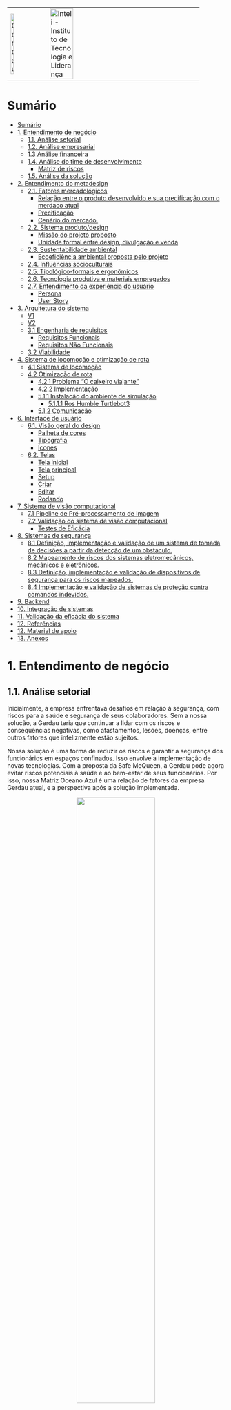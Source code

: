 <table>
<tr>
<td>
<a href= "https://www2.gerdau.com.br/"><img src="https://upload.wikimedia.org/wikipedia/commons/thumb/8/89/Gerdau_logo_%282011%29.svg/1200px-Gerdau_logo_%282011%29.svg.png" alt="Gerdau" border="0" width="30%"></a>
</td>
<td><a href= "https://www.inteli.edu.br/"><img src="https://www.inteli.edu.br/wp-content/uploads/2021/08/20172028/marca_1-2.png" alt="Inteli - Instituto de Tecnologia e Liderança" border="0" width="40%"></a>
</td>
</tr>
</table>

# Sumário

- [Sumário](#sumário)
- [1. Entendimento de negócio](#1-entendimento-de-negócio)
  - [1.1. Análise setorial](#11-análise-setorial)
  - [1.2. Análise empresarial](#12-análise-empresarial)
  - [1.3 Análise financeira](#13-análise-financeira)
  - [1.4. Análise do time de desenvolvimento](#14-análise-do-time-de-desenvolvimento)
      - [Matriz de riscos](#matriz-de-riscos)
  - [1.5. Análise da solução](#15-análise-da-solução)
- [2. Entendimento do metadesign](#2-entendimento-do-metadesign)
  - [2.1. Fatores mercadológicos](#21-fatores-mercadológicos)
      - [Relação entre o produto desenvolvido e sua precificação com o merdaco atual](#relação-entre-o-produto-desenvolvido-e-sua-precificação-com-o-merdaco-atual)
      - [Precificação](#precificação)
    - [Cenário do mercado.](#cenário-do-mercado)
  - [2.2. Sistema produto/design](#22-sistema-produtodesign)
      - [Missão do projeto proposto](#missão-do-projeto-proposto)
      - [Unidade formal entre design, divulgação e venda](#unidade-formal-entre-design-divulgação-e-venda)
  - [2.3. Sustentabilidade ambiental](#23-sustentabilidade-ambiental)
      - [Ecoeficiência ambiental proposta pelo projeto](#ecoeficiência-ambiental-proposta-pelo-projeto)
  - [2.4. Influências socioculturais](#24-influências-socioculturais)
  - [2.5. Tipológico-formais e ergonômicos](#25-tipológico-formais-e-ergonômicos)
  - [2.6. Tecnologia produtiva e materiais empregados](#26-tecnologia-produtiva-e-materiais-empregados)
  - [2.7. Entendimento da experiência do usuário](#27-entendimento-da-experiência-do-usuário)
    - [Persona](#persona)
    - [User Story](#user-story)
- [3. Arquitetura do sistema](#3-arquitetura-do-sistema)
    - [V1](#v1)
    - [V2](#v2)
  - [3.1 Engenharia de requisitos](#31-engenharia-de-requisitos)
    - [Requisitos Funcionais](#requisitos-funcionais)
    - [Requisitos Não Funcionais](#requisitos-não-funcionais)
  - [3.2 Viabilidade](#32-viabilidade)
- [4. Sistema de locomoção e otimização de rota](#4-sistema-de-locomoção-e-otimização-de-rota)
  - [4.1 Sistema de locomoção](#41-sistema-de-locomoção)
  - [4.2 Otimização de rota](#42-otimização-de-rota)
    - [4.2.1 Problema “O caixeiro viajante”](#421-problema-o-caixeiro-viajante)
    - [4.2.2 Implementação](#422-implementação)
    - [5.1.1 Instalação do ambiente de simulação](#511-instalação-do-ambiente-de-simulação)
      - [5.1.1.1 Ros Humble Turtlebot3](#5111-ros-humble-turtlebot3)
    - [5.1.2 Comunicação](#512-comunicação)
- [6. Interface de usuário](#6-interface-de-usuário)
  - [6.1. Visão geral do design](#61-visão-geral-do-design)
      - [Palheta de cores](#palheta-de-cores)
      - [Tipografia](#tipografia)
      - [Ícones](#ícones)
  - [6.2. Telas](#62-telas)
      - [Tela inicial](#tela-inicial)
      - [Tela principal](#tela-principal)
      - [Setup](#setup)
      - [Criar](#criar)
      - [Editar](#editar)
      - [Rodando](#rodando)
- [7. Sistema de visão computacional](#7-sistema-de-visão-computacional)
  - [7.1 Pipeline de Pré-processamento de Imagem](#71-pipeline-de-pré-processamento-de-imagem)
  - [7.2 Validação do sistema de visão computacional](#72-validação-do-sistema-de-visão-computacional)
      - [Testes de Eficácia](#testes-de-eficácia)
- [8. Sistemas de segurança](#8-sistemas-de-segurança)
  - [8.1 Definição, implementação e validação de um sistema de tomada de decisões a partir da detecção de um obstáculo.](#81-definição-implementação-e-validação-de-um-sistema-de-tomada-de-decisões-a-partir-da-detecção-de-um-obstáculo)
  - [8.2 Mapeamento de riscos dos sistemas eletromecânicos, mecânicos e eletrônicos.](#82-mapeamento-de-riscos-dos-sistemas-eletromecânicos-mecânicos-e-eletrônicos)
  - [8.3 Definição, implementação e validação de dispositivos de segurança para os riscos mapeados.](#83-definição-implementação-e-validação-de-dispositivos-de-segurança-para-os-riscos-mapeados)
  - [8.4 Implementação e validação de sistemas de proteção contra comandos indevidos.](#84-implementação-e-validação-de-sistemas-de-proteção-contra-comandos-indevidos)
- [9. Backend](#9-backend)
- [10. Integração de sistemas](#10-integração-de-sistemas)
- [11. Validação da eficácia do sistema](#11-validação-da-eficácia-do-sistema)
- [12. Referências](#12-referências)
- [12. Material de apoio](#12-material-de-apoio)
- [13. Anexos](#13-anexos)

# 1. Entendimento de negócio

## 1.1. Análise setorial

<p>Inicialmente, a empresa enfrentava desafios em relação à segurança, com riscos para a saúde e segurança de seus colaboradores. Sem a nossa solução, a Gerdau teria que continuar a lidar com os riscos e consequências negativas, como afastamentos, lesões, doenças, entre outros fatores que infelizmente estão sujeitos.</p>
<p>Nossa solução é uma forma de reduzir os riscos e garantir a segurança dos funcionários em espaços confinados. Isso envolve a implementação de novas tecnologias. Com a proposta da Safe McQueen, a Gerdau pode agora evitar riscos potenciais à saúde e ao bem-estar de seus funcionários. Por isso, nossa Matriz Oceano Azul é uma relação de fatores da empresa Gerdau atual, e a perspectiva após a solução implementada.</P>

<p align="center"><img src="https://github.com/2023M6T2-Inteli/Grupo02/blob/main/media/artefatos_negocios/matriz_oceano_azul-1.png" width="60%"></p>
<ul>
  <li><b>Reduzir</b></li>
  Inovação: Reduzir a necessidade de equipamentos ou processos obsoletos no processo.<br>
  Segurança: Reduzir riscos e situações de perigo que os colaboradores enfrentam 
  
  <li><b>Eliminar</b></li>
  Sustentabilidade: Eliminar o uso de materiais prejudiciais ao meio ambiente na solução, utilizando materiais sustentáveis e com baixo impacto ambiental.
  
  <li><b>Aumentar</b></li>
  Tecnologia: Oferecer uma solução com tecnologia de ponta que facilite o trabalho dos funcionários.<br>
  Segurança: Aumentar a eficiência da solução no que se refere à segurança dos funcionários em espaços confinados.<br>
  Custos: Pode haver um aumento no custo inicial de implementação, porém, a longo prazo, a empresa terá redução de riscos e pode trazer benefícios para a imagem da empresa e, consequentemente, suas receitas.<br>
  Qualidade: A qualidade do serviço pode não aumentar. Todavia, a qualidade da experiência do funcionário pode ser aumentada, já que eles terão mais confiança e segurança em seu trabalho.
  
  
  <li><b>Criar</b></li>
  Perenidade: Criar uma solução que seja durável e de fácil manutenção.<br>
  Conforto: Criar um ambiente de trabalho mais confortável para os funcionários que precisam trabalhar em espaços confinados. Já que a segurança em ambientes confinados pode ser uma fonte de estresse e desconforto. Além de demonstrar a preocupação da empresa quanto a saúde deles.<br>
  Tecnologia: Com esse protótipo inicial é possível criar tecnologias mais avançadas; sistemas de monitoramento, sensores, até realidade virtual, o que pode ser visto como um diferencial tecnológico em relação à concorrência
</ul>

## 1.2. Análise empresarial

(Matriz SWOT)

## 1.3 Análise financeira

A análise financeira de um projeto visa mostrar a um parceiro de negócios que sua implementação é viável do ponto de vista financeiro, complementando a precificação. Nesse contexto, a mitigação do risco de acidentes no ambiente de trabalho foi considerada a forma de viabilizar o projeto. Com isso, os funcionários estariam mais protegidos em relação à entrada em ambientes confinados, o que reduziria o risco de acidentes e, consequentemente, os custos associados, como despesas médicas, indenizações, reparação de danos e perda de produtividade. Além disso, os custos indiretos, como danos à reputação e perda de negócios, também seriam minimizados.
Os acidentes no ambiente de trabalho não geram apenas custos financeiros diretos e indiretos, mas também podem ter um impacto negativo na moral e produtividade dos funcionários. Somado ao fato de que os funcionários podem precisar lidar com a interrupção do trabalho enquanto o acidente é investigado e resolvido, o que pode levar à perda de produtividade.
Em contrapartida, a implementação de políticas de segurança eficazes pode ter um impacto positivo na moral e produtividade dos funcionários. Ademais, uma cultura de segurança positiva pode levar a uma maior colaboração e comunicação entre os funcionários, o que pode melhorar a eficiência e a qualidade do trabalho. Portanto, investir em medidas preventivas e políticas de segurança eficazes é uma forma de proteger os funcionários, reduzir os custos associados a acidentes no ambiente de trabalho e melhorar a moral e produtividade da equipe. Dessa forma, é possível garantir a saúde e segurança dos funcionários e evitar custos desnecessários para a empresa, tornando a implementação do projeto financeiramente viável e positiva para todos os envolvidos.
Foi realizada uma pesquisa com o objetivo de coletar informações quantitativas sobre os custos dos acidentes de trabalho, a fim de embasar a abordagem proposta na análise financeira. O grupo teve como prioridade os dados relacionados aos acidentes sofridos pelos funcionários da empresa, incluindo desde casos leves até os mais graves. Além disso, foram levantadas informações sobre as multas decorrentes da emissão de gases durante o processo de fundição do aço, que é a principal atividade realizada pela Gerdau. Com base nas pesquisas realizadas na internet, foi elaborada uma planilha de preços que mostra o custo de alguns acidentes que poderiam ser evitados pela empresa ao adotar soluções preventivas.

<img src="https://github.com/2023M6T2-Inteli/Grupo02/blob/main/media/artefatos_negocios/numeros_analise.jpeg"></img>
fontes: Indenização por acidente de trabalho: valor, requisitos e como receber (2023):
https://mdn.adv.br/indenizacao-por-acidente-de-trabalho/#:~:text=Para%20a%20CLT%2C%20o%20valor,com%20a%20gravidade%20da%20situa%C3%A7%C3%A3o.

Tabelas de Preços de Referência para Cálculo de Multas Ambientais divulgadas pela Companhia Ambiental do Estado de São Paulo (Cetesb) em 2021:
(https://cetesb.sp.gov.br/legislacao-e-normas/).

## 1.4. Análise do time de desenvolvimento

#### Matriz de riscos

Uma matriz de riscos é uma ferramenta utilizada para avaliar e gerenciar os riscos e oportunidades envolvidos em um projeto, atividade ou processo. Ela ajuda a identificar e avaliar os potenciais riscos e a probabilidade de sua ocorrência, bem como o impacto que eles podem exercer sobre o projeto ou atividade. A matriz também pode ajudar a definir a prioridade das ações correspondentes ao gerenciamento do projeto, indicando quais riscos devem ser tratados com maior urgência, por exemplo. Além disso, no projeto em questão, a criação da matriz visa apresentar ao parceiro o que a equipe imagina enfrentar e pensar em conjunto em maneiras de mitigar os riscos, bem como aproveitar as oportunidades existentes.
<img src="https://github.com/2023M6T2-Inteli/Grupo02/blob/main/media/artefatos_negocios/matriz_riscos.png"></img>

## 1.5. Análise da solução

<p align="center"><img src="https://github.com/2023M6T2-Inteli/Grupo02/blob/main/media/artefatos_negocios/proposta_de_valor.png" width="60%"></p>
Nossa proposta de valor consiste em uma solução que contempla os seguintes serviços: 
<ul>
  <li> Simulação do trajeto de um robô seguidor e seus dados de sensores para medição atmosférica</li>
  <li> Interface gráfica com um dashboard interativo para os dados captados </li>
  <li> Protótipo de robô seguidor focado no funcionamento dos sensores </li>
</ul>
Essa solução consegue mitigar as principais dores do cliente: a segurança do operador que realiza a manutenção e a dificuldade em avaliar se há riscos ao colaborador sem entrar no ambiente confinado. Essas dores são sanadas graças aos sensores que identificam a presença e a quantidade de componentes gasosos tóxicos, inflamáveis e seu nível de perigo no local; além do fato de que o protótipo verificará o ambiente primeiro, perdendo a necessidade de um colaborador se arriscar dentro dos ambientes confinados.

Outrossim, há uma interface gráfica que tem como objetivo ajudar no planejamento para as inspeções e manutenções desses ambientes confinados. Essa interface gráfica possuirá dashboards que se atualizam em tempo real e, também, fotos do interior do ambiente confinado que serão captadas pela câmera que o protótipo está equipado.

# 2. Entendimento do metadesign

## 2.1. Fatores mercadológicos

#### Relação entre o produto desenvolvido e sua precificação com o merdaco atual

O produto será desenvolvido com a principal função de simular virtualmente a movimentação de um robô que, por sua vez, irá estar em um espaço confinado com objetivo primordial de captar informações sobre o ambiente atmosférico. Atualmente, a Confederação Nacional da Indústria (CNI) realizou um estudo para mapear os principais níveis de automação industrial do Brasil, aproximadamente 19% das indústrias já possuem sistemas integrados de engenharia, aumentando, portanto, sua produtividade e garantindo a segurança humana em trabalhos com altos riscos. Em 2022, foram contabilizados três milhões de robôs operando em indústrias em todo o mundo, ao total foram mais de US$ 13,2 bilhões investidos nos últimos anos para a instalação desses projetos robóticos. Especificamente, com o robô a ser utilizado para a solução descrita acima, não irá ultrapassar US$ 1000, é notório, portanto, que o valor investido não é exageradamente elevado, visto que, hoje tem robôs no mercado que custam mais milhões de dólares.

#### Precificação

O processo de precificação acontece com o objetivo primordial de levantar os dados financeiros sobre os serviços necessários para a implementação da solução, de modo que, seja visível o preço dos materiais utilizados, por exemplo: o modelo do robô, taxa de importação, os sensores atmosféricos a serem utilizados, a câmera, etc , as ferramentas digitais usadas no desenvolvimento do projeto que podem incluir algum gasto, por exemplo: o uso do figma e canva pro , o valor que será necessário para o treinamento dos funcionários para terem uma adaptação melhor com o sistema, e se tiver, acrescentar à soma outros fatores que necessitem investimentos para a implementação da solução ocorrer de maneira qualitativamente satisfatória.

### Cenário do mercado.

A indústria mundial da produção de aço, por séculos, tem se valorizado pela produção de um material resistente e durável, ganhando um importante espaço no avanço da sociedade, permitindo-nos construir pontes, ferrovias, navios e arranha-céus. Com a demanda crescente de aço, o setor consolidou um histórico de aumentos em sua capacidade, volume e valor.
O aço é importante pelas indústrias que fazem seu uso. Ele está presente na construção civil, na industria automobilística, nas forças armadas e em demais setores. O produto processado é usado na criação de diversos produtos do cotiano, como geladeiras, máquinas de lavar, trens e bisturis cirúrgicos.
Há uma preocupação relativa ao aspecto ecológico por parte da indústria, que tem explorado significativamente o conceito de aço verde – alternativa inovadora constituída pela fabricação de aço sem a necessidade do uso de combustíveis fósseis e pelo uso efetivo da sucata de metal. Dentre outras inovações dessa área, destaca-se o aumento da automatização de processos, com o uso de AGVs em tarefas de risco, diminuindo o erro humano em acidentes ecológicos.
O mercado nacional contou com um forte crescimento durante a pandemia de Covid-19, fazendo contra ponto ao setor nesse mesmo período. “Apesar da montanha-russa que foi 2022, foi um bom ano para o setor. Tanto que, em termos de vendas internas, este foi o quarto melhor da década”, resumiu o presidente-executivo do Aço Brasil, Marco Polo de Mello Lopes. Atualmente a área já não está mais em constante crescimento, apresentando um recuo em sua produção, que em fevereiro fechou em 2,5 milhões de toneladas, representando uma queda de 4,9%.

## 2.2. Sistema produto/design

#### Missão do projeto proposto

O propósito do projeto elaborado para a Gerdau relaciona-se à crescente atenção da empresa aos aspectos de segurança que envolvem seus funcionários e colaboradores. Sabendo-se que um desejo da instituição é evitar a exposição ao risco nos espaços confinados com os quais a Gerdau trabalha, evidencia-se o desafio de projetar uma solução capaz de informar, de maneira precisa, as condições atmosféricas do espaço a ser inspecionado. A missão do projeto está diretamente relacionada à visão institucional da Gerdau, que tem como princípios a valorização da segurança e inovação.

#### Unidade formal entre design, divulgação e venda

A princípio, será concebida uma simulação virtual do veículo autônomo guiado atuando sobre um espaço confinado genérico. Desse modo, será possível estudar a viabilidade da construção de um protótipo físico que atenda aos requisitos da empresa. É ideal que o protótipo seja capaz de reproduzir os resultados obtidos por meio da simulação. Além disso, é de fundamental importância que o protótipo seja escalável — requisito imperativo para a implementação do produto por parte do cliente. O produto desenvolvido, portanto, será apresentado ao mercado como ferramenta de apoio à manutenção da segurança do trabalho, cumprindo o papel de inspecionar de forma eficaz os ambientes confinados que ofereçam potenciais riscos em casos de intervenção humana. Espera-se tornar evidente a qualidade do produto por meio de demonstrações de seu funcionamento, desde sua configuração no ambiente industrial em que será utilizado até a geração do relatório referente à inspeção feita. Os diferenciais da solução, como a possibilidade de análise de imagens computacionais e controle do veículo via interface, também serão destacados. Será imprescindível, por fim, tratar de maneira transparente o processo de produção do veículo, evidenciando os aspectos que funcionam e os pontos de melhoria para implementação futura.

## 2.3. Sustentabilidade ambiental

#### Ecoeficiência ambiental proposta pelo projeto

O projeto em parceria com a Gerdau tem como objetivo alcançar a ecoeficiência de forma indireta, evitando impactos ambientais prejudiciais ao entorno da instalação da Gerdau. Uma das soluções propostas é o uso de Veículos Autônomos Guiados (AGVs) para monitorar regularmente as tubulações de gás e prevenir possíveis acidentes que possam contaminar o meio ambiente e afetar a saúde humana. Além disso, o uso de energia elétrica em vez de combustíveis fósseis torna essa solução ainda mais vantajosa para o meio ambiente.

O grupo também propôs uma solução visando ser mais ecoeficiente, que poderia ser aplicada em um projeto com fins lucrativos em parceria com a Gerdau. Em vez de vender diretamente um robô fabricado para o parceiro de negócio, a solução seria oferecer o robô como serviço de assinatura. Dessa forma, o parceiro ainda veria vantagens econômicas em contratar o serviço, já que o manteria sempre atualizado e contaria com o suporte mais assertivo, enquanto o grupo reduziria o uso de recursos naturais ao evitar a compra de mais um robô. Em resumo, o uso de veículos autônomos não apenas contribui para a ecoeficiência e a redução de danos ambientais, mas também torna os procedimentos de inspeção mais eficientes e seguros.

## 2.4. Influências socioculturais

## 2.5. Tipológico-formais e ergonômicos

## 2.6. Tecnologia produtiva e materiais empregados

## 2.7. Entendimento da experiência do usuário

### Persona

<p align="center"><img src="https://github.com/2023M6T2-Inteli/Grupo02/blob/main/media/artefatos_negocios/persona.png" width="60%"></img></p>
A persona foi criada para ajudar a entender as necessidades e os desejos do público alvo para a solução de automação industrial que foi apresentada, ela é um personagem fictício, doravante, com informações reais fornecidas pelos representantes da Gerdau. Nesse caso, especificamente,  Joana é técnica em segurança do trabalho, realiza atividades de alto risco, e, portanto, está sempre com equipamentos de proteção individual, sobretudo, por serem ainda atividades arriscadas, compreende que é um trabalho bastante delicado. Com a implementação da solução em desenvolvimento , Joana teria que aprender a supervisionar o trabalho do robô, deixando para ele concluir a etapa mais perigosa e garantindo que seu desempenho nas demais responsabilidades do processo de inspeção do ambiente confinado estivessem ocorrendo de forma correta.

### User Story

# 3. Arquitetura do sistema

### V1

<p align="center"><img src="https://github.com/2023M6T2-Inteli/Grupo02/blob/main/media/arquitetura_sistema/diagrama_solu%C3%A7%C3%A3ov1.drawio.png?raw=true" width="60%"></img></p>

Atualmente nossa arquitetura pode ser dividia em 2 partes:
A primeira envolve todo o sistema que controla o robo e seus periféricos, esse parte lida com a comunicação entre os componentes e a simulação do robo, essa parte é feita utilizando o ROS2, que é um framework de robótica que permite a comunicação entre os componentes do sistema, além disso ele também permite a simulação do robo, o que facilita o desenvolvimento do sistema, pois não é necessário ter um robo fisico para testar o sistema. A segunda parte é uma solução web que permite a visualização dos dados coletados pelo robo, essa parte é feita utilizando o React, que é um framework de desenvolvimento web, flask que é um framework de desenvolvimento web para python e sqlite.

### V2

<p align="center"><img src="https://github.com/2023M6T2-Inteli/Grupo02/blob/main/media/arquitetura_sistema/diagrama_solu%C3%A7%C3%A3ov2.drawio.png?raw=true" width="60%"></img></p>

Atualizamos nossa arquitetura para levar em conta que o robô não terá acesso a internet de forma constante por isso precisamos de um banco de dados embarcado para armazenar os dados coletados pelo robô, além disso agora o robo só manda dara os dados para o bancos de dados ao final da rota. Além disso estamos considerando usar uma bridge entre o ros2 e a websocket para que o robo possa mandar os dados para a aplicação web.

## 3.1 Engenharia de requisitos

A engenharia de requisitos tem como objetivo promover em frases curtas e objetivas funcionalidades e características específicas do sistema, assim, atendendo as necessidades e expectativas do usuário, cumprir as especificações técnicas, a conformidades com as regulamentações e o padrão de qualidade aplicável em cada etapa do projeto.

### Requisitos Funcionais

Tem como objetivo primordial descrever as principais funcionalidades e características específicas da interação do sistema robótico. Como: a configuração do intervalo de distância entre os pontos de medição, a transmissão das informações para o relatório e o armazenamento dos dados atmosféricos por meio de sensores.

1. Anteriormente ao processo de entrada aos espaços confinados, o robô será configurado para a definição do intervalo de distância entre os pontos da medição.

2. Após a concretização das medições, o robô enviar as informações para o relatório que poderá ser acessado via interface gráfica.

3. O armazenamento de dados atmosféricos referentes aos espaços confinados serão conletados por meio de sensores.

### Requisitos Não Funcionais

Tem como objetivo primordial descrever aspectos mais generalizados, como desempenho na usabilidade e segurança do sistema, não são diretamente relacionados às funcionalidades mas sim à eficiência e eficácia em relação ao usuário final da aplicação. Incluindo: a comunicação entre o robô e o Backend usando a arquitetura publisher/subscriber, a coordenação da simulação e protótipo por meio do sistema ROS2, a capacidade de armazenar arquivos de imagem e vídeo por meio da câmera, o uso de sensores de medição atmosférica e a escolha de tecnologias específicas para o armazenamento de dados não relacionais e a construção do Frontend.

1. Os dados necessários para o sistema serão enviados para o Backend pelo ROS2 usando a arquitetura publisher/subscriber.

2. Tanto a simulação quanto o protótipo serão coordenados por meio do sistema ROS2.

3. Com o auxílio de uma câmera, o sistema será capaz armazenar arquivos de imagens e/ou vídeos.

4. O robô contará com sensores de medição atmosférica, tais como de pressão, de temperatura e de umidade.

5. Será utilizado MongoDB para o armazenamento de dados não relacionais.

6. Será utilizado React para a construção do Frontend.

## 3.2 Viabilidade

Viabilidade Técnica

A viabilidade técnica, refere-se a possibilidade de implementar na prática a solução arquitetada, levando em consideração os recursos técnicos a serem utilizados ao decorrer do tempo necessário para a construção do protótipo final. Nesse sentido, é necessário que o projeto passe por pelas seguintes etapas para garantir sua viabilidade técnica:

1. Identificar as ferramentas digitais necessárias: especificamente no desenvolvimento dessa solução, é primordial o uso das seguintes tecnologias digitais: ROS2 (um conjunto de ferramentas e bibliotecas e nos permitirá integrar todo o sistema operacional para termos um ambiente robótico integrado e fundamentalmente composto pelo o Ubuntu e o TurtleSim) , Ubuntu (utilização da ferramenta que ele oferece para a simulação em 2D de robôs, o TurtleSim), mongoDB (programa de banco de dados orientado a documentos) , React JS (framework para desenvolvimento de front-end) e Gazebo (ferramenta de simulação do 3D para o sistema robótico).

2. Identificar os principais componentes físicos necessários: especificamente no desenvolvimento dessa solução, é primordial o uso dos seguintes componentes eletrônicos: robô TurtleBot 3 Burger, o sensor MQ-135 para mensurar a taxa de gases tóxicos, o sensor Bme-280 que tem como principal função a medição de temperatura, e para ser acoplado no robô a câmera para Raspberry Pi.

3. Alinhamento de conhecimento da equipe desenvolvedora da solução: para um melhor compartilhamento de conteúdo a ser colocado em prática, é necessário a garantia de que o projeto em todas as vertentes esteja em conformidade com o padrão de verificação e regulamentação técnicas viáveis, dado a boa documentação de tudo que for feito, a construção de um manual do usuário bem interativo, a integração do backend ocorrendo de forma correta, o controle da plataforma robótica e o sistema de segurança com a visão computacional sendo executado sem erros no sistema. Para a realização de todos os tópicos anteriores, é primordial um cruzamento de ideias e um bom desenvolvimento profissional da equipe.

4. Mapear possíveis desafios técnicos e proporcionar soluções, por exemplo, caso ocorra falha em algum sensor físico, é necessário um planejamento de um plano B, ter um segundo sensor para usar em casos de substituições.


# 4. Sistema de locomoção e otimização de rota

## 4.1 Sistema de locomoção 

<p>&nbsp;&nbsp;&nbsp;&nbsp;&nbsp;&nbsp;Foi desenvolvido um algoritmo para a segunda entrega da sprint, com o objetivo de fazer o robô se movimentar até um ponto desejado utilizando ângulos de Euler. O algoritmo utiliza o odômetro para obter os ângulos do robô e do ponto de destino, e então realiza uma subtração contínua desses ângulos até que a diferença esteja dentro de uma faixa aceitável de tolerância. Enquanto o robô estiver dentro dessa faixa, ele se move em direção ao ponto de destino. A lista de pontos é fornecida com coordenadas (x, y, z) e seus respectivos valores.
<br>
<br>
<img src="../media/c%C3%B3digo_prints/pontos.png"></img>
<br>
<br>
&nbsp;&nbsp;&nbsp;&nbsp;&nbsp;&nbsp;O controle do robô é feito através da subscrição do tópico '/odom' para obter os valores do odômetro, e da publicação no tópico 'cmd_vel' para enviar os comandos de velocidade.
<br>
<br>
<img src="../media/c%C3%B3digo_prints/topics.png"></img>
<br>
<br>
&nbsp;&nbsp;&nbsp;&nbsp;&nbsp;&nbsp;A função listener_callback recebe os valores do odômetro e os converte utilizando a biblioteca "tf_transformations" para obter os ângulos de Euler.
A função publisher_callback realiza a subtração entre os ângulos de posição do robô e o ângulo do ponto de destino. Além disso, ela avança para o próximo ponto da lista quando o ponto atual é alcançado. Todas essas funções são chamadas e executadas no main.
<br>
<br>
<img src="../media/c%C3%B3digo_prints/funcoes.png"></img>
<br>
<br>
&nbsp;&nbsp;&nbsp;&nbsp;&nbsp;&nbsp; No entanto, o grupo identificou uma limitação no código em relação à passagem de uma lista de pontos desordenados. O algoritmo foi projetado para otimizar o movimento até um ponto específico, mas não lida adequadamente para gerar uma sequência lógica e otimizada dos pontos. Para resolver esse problema, o grupo implementou um código complementar que aborda essa questão, conforme explicado no tópico a seguir.

&nbsp;&nbsp;&nbsp;&nbsp;&nbsp;&nbsp;Além disso, como plano de contingência, o grupo decidiu incorporar a biblioteca "navigation2" do ROS2 como entrega da segunda sprint. O "navigation2" é um pacote de software de código aberto que permite a navegação autônoma de robôs móveis em ambientes complexos. Ele possui vantagens, como desvio efetivo de obstáculos e otimização de rotas. No entanto, também apresenta desvantagens, como uma interface gráfica mais complexa e a necessidade de realizar o mapeamento manual do ambiente para obter rotas otimizadas entre pontos de partida e chegada.

&nbsp;&nbsp;&nbsp;&nbsp;&nbsp;&nbsp;Em resumo, o grupo desenvolveu um algoritmo inicial para mover o robô até um ponto específico, mas identificou limitações em relação à sequência dos pontos. Para abordar essa questão, um código complementar foi implementado. Além disso, como plano de contingência, o grupo considerou a utilização da biblioteca "navigation2" para oferecer recursos avançados de navegação autônoma, mas também ciente das complexidades e requisitos de mapeamento associados a ela.

</p>

## 4.2 Otimização de rota
<br>
<p>&nbsp;&nbsp;&nbsp;&nbsp;&nbsp;&nbsp; Primeiramente, para a construção e formulação dos passos necessários para a implementação das rotas e suas principais otimizações, foi utilizado o contexto do problema caixeiro-viajante que estabelece variáveis primordiais para a compreensão de como foi feita a otimização das rotas que passam pelo robô. A seguir, está descrito detalhes do enigma citado, o algoritmo para o aprimoramento do trajeto e a decisão de qual será o caminho que possibilita o aprimoramento do percurso robótico apresentado no tópico anterior do projeto com a utilização do Gazebo. 

<br>

### 4.2.1 Problema “O caixeiro viajante” 
<br>
&nbsp;&nbsp;&nbsp;&nbsp;&nbsp;&nbsp; O problema em questão consiste na busca de uma resolução de em uma série de pontos pré estabelecidos, que o caixeiro necessita passar em todos eles levando sempre a menor distância possível e após seguir o trajeto ele regressará ao ponto de origem. 

&nbsp;&nbsp;&nbsp;&nbsp;&nbsp;&nbsp; Para a construção de circuitos, é possível recorrer a alguns métodos, um exemplo seria o método do vizinho mais próximo e  priorizar assim a escolha do ponto mais próximo até que todos os pontos sejam visitados. Outro método e o que foi aplicado é o algoritmo de Dijkstra. O algoritmo considera um conjunto S de menores caminhos, iniciado com um vértice inicial I. A cada passo do algoritmo busca-se nas adjacências dos vértices pertencentes a S aquele vértice com menor distância relativa a I e adiciona-o a S e, então, repetindo os passos até que todos os vértices alcançáveis por I estejam em S. Arestas que ligam vértices já pertencentes a S são desconsideradas. Dessa forma, calculando o caminho de custo mínimo entre as vértices do grafo. 
<br>
<br>

### 4.2.2 Implementação 
  
A biblioteca networkx implementa  este algoritmo na função traveling_salesman que foi utilizada pelo grupo. Começamos transformando os pontos em nodos e criando arestas entre todos os vértices, futuramente o usuário poderá escolher as arestas. Após isso calculamos as distâncias entre os pontos para definir os pesos entre as arestas.
</p> 

<br>
<img src="../media/integracao_rotas/code.png">
<br>
<br>

### 5.1.1 Instalação do ambiente de simulação
Para abrir este projeto você necessita das seguintes ferramentas:

#### 5.1.1.1 Ros Humble Turtlebot3
Para instalar esse pacote, abra o terminal do ubuntu e execute:

```sudo apt install ros-humble-turtlebot3*```

Isso instalará todos os pacotes necessários para executar o Gazebo, o ambiente de simulação que utilizamos.
Por fim, execute no terminal do ubuntu para verificar se foi instalado corretamente:

```gazebo```

Em caso de erros, consulte a documentação de instalação do ros2 humble: [Documentação](https://docs.ros.org/en/humble/Installation/Ubuntu-Install-Debians.html).


### 5.1.2 Comunicação 
A comunicação entre a plataforma robótica móvel e o sistema de simulação integrada ao sistema operacional robótico é feita por meio do protocolo TCP/IP, onde os nós definidos em nosso script se comunicam entre os nós do sistema como *subcribers* (que se inscrevem nos tópicos dos nós do sistema para receberem as mensagens que eles enviam) ou *publishers* (que publicam mensagens nos tópicos do sistema para executar comandos no robô, por exemplo).

Por enquanto, usamos os tópicos ```/odom```, para receber a posição atual do robô dentro do ambiente de simulação, e ```/cmd_vel```, para alterar a velocidade linear e angular do robô dentro do ambiente de simulação. Mas faremos uso de outros tópicos para receber as informações dos sensores que estão acoplados ao robô.

Essa interação entre os tópicos está descrita no diagrama de blocos abaixo, onde as setas pontilhadas indicam a direção das mensagens que são publicadas nos tópicos. 

<img src="../media/arquitetura_sistema/interacao_topicos.png">

<br>
<br>

# 6. Interface de usuário

## 6.1. Visão geral do design

<p>O sistema de design é uma coleção de elementos e padrões visuais que definem a aparência e a experiência do usuário em todo o projeto. Ele garante consistência e coesão em todas as telas e componentes, promovendo uma experiência de usuário unificada. A seguir, apresentamos os principais elementos do sistema de design:</p>

#### Palheta de cores

<p>A paleta de cores foi selecionada para transmitir a identidade visual da Gerdau. As cores utilizadas são:</p>

<li><b>Cor primária:</b> #004A8F</li>
<li><b>Cor secundária:</b> #F5F5F5</li>
<li><b>Cor de fundo:</b> #DAE2EA</li>
<li><b>Cor do texto (se fundo azul):</b> #FFFFFF</li>
<li><b>Cor do texto (se fundo branco):</b> #004A8F</li>

<p>O objetivo do grupo é utilizar essas cores em todo o projeto para manter a harmonia visual.</p>

#### Tipografia

<p>Acreditamos que seja importante compartilhar a tipografia, afinal ela tem um papel importante na legibilidade. As fontes selecionadas são:</p>

<li><b>Titulo:</b> Inter (Semi Bold, 36) </li>
<li><b>Subtítulo:</b> Inter (Semi Bold, 32) </li>
<li><b>Texto destaque:</b> Inter (Semi Bold, 18)</li>
<li><b>Texto padrão:</b> Inter (Regular, 20) </li>
<li><b>Texto descrição:</b> Inter (Regular, 14)</li>

<p>O objetivo do grupo é utilizar essas fontes em todas as telas para manter a consistência tipográfica.</p>

#### Ícones

<p>Os ícones fornecem representações visuais de elementos ou ações específicas. Utilizamos o plugin "Material Design Icons" para a maioria desse projeto. Alguns ícones relevantes incluem:</p>

<li><b>Ícone de mais:</b> Para adicionar</li>
<li><b>Ícone de lupa:</b> Para pesquisar</li>
<li><b>Ícone de pergaminho:</b> Para setup</li>
<li><b>Ícone de casa:</b> Para página inicial</li>
<li><b>Ícone de lápis:</b> Para editar</li>
<li><b>Ícone de play:</b> Para iniciar</li>
<li><b>Ícone de seta:</b> Para selecionar</li>
<li><b>Ícone de play:</b> Para iniciar</li>
<li><b>Ícone de x:</b> Para sair</li>

<p>Assim como nos tópicos anteriores, o objetivo do grupo é utilizar esses ícones no projeto para manter um padrão e facilitar a experiência do usuário de modo que fique mais intuitivo.</p>

## 6.2. Telas

<p>A seguir, apresentamos uma lista das telas principais do projeto, juntamente com uma breve descrição de suas funcionalidades:</p>

#### Tela inicial

<img src="https://github.com/2023M6T2-Inteli/Safe-McQueen/blob/main/media/interface_usuario/tela_inicial.png"></img>

<p>A tela inicial é a primeira informação que o usuário receberá. Essa é nossa página de boas vindas e após selecionar "iniciar", eles são redirecionados para a tela principal do aplicativo.</p>

#### Tela principal

<img src="https://github.com/2023M6T2-Inteli/Safe-McQueen/blob/main/media/interface_usuario/registros_inspeções_vazio.png">
<p>Essa é nossa tela principal do aplicativo, o histórico de inspeções. No príncipio ela está vazia, mas a intenção é que após o usuário cadastrar e realizar inspeções, aqui será demonstrado as informações, como na imagem abaixo.</p>
<img src="https://github.com/2023M6T2-Inteli/Safe-McQueen/blob/main/media/interface_usuario/registros_inspeções_preenchido.png">
<p>Aqui, os usuários podem checar as informações das inspeções realizadas com sua data e qual rota foi realizada.</p>

#### Setup

<img src="https://github.com/2023M6T2-Inteli/Safe-McQueen/blob/main/media/interface_usuario/setup_vazio.png">
<p>A tela de setup permite que os usuários visualizem e editem suas informações de rota, criem novas rotas ou inicie a inspeção de uma rota. A ideia é que o botão de "Iniciar inspeção" esteja inativo, e somente após selecionar uma rota clicando no ícone de seta ">>" a rota selecionada seja carregada como no exemplo da imagem abaixo</p>
<img src="https://github.com/2023M6T2-Inteli/Safe-McQueen/blob/main/media/interface_usuario/setup_selecionado.png">

#### Criar

<img src="https://github.com/2023M6T2-Inteli/Safe-McQueen/blob/main/media/interface_usuario/modal_crie.png">
<p>Ao clicar no "Adicionar nova rota" uma modal surge para que o usuário envie a planta e crie sua rota.</p>

#### Editar

<img src="https://github.com/2023M6T2-Inteli/Safe-McQueen/blob/main/media/interface_usuario/modal_edite.png">
<p>Ao clicar no lápis para editar uma rota, será aberta essa modal, semelhante a de criar, em que o usuário pode reorganizar a rota, alterar o nome, descrição e a imagem.</p>

#### Rodando

<img src="https://github.com/2023M6T2-Inteli/Safe-McQueen/blob/main/media/interface_usuario/rodando.png">
<p>Essa página é carregada quando a simulação é iniciada. Com informações relevantes para o projeto</p>

# 7. Sistema de visão computacional

## 7.1 Pipeline de Pré-processamento de Imagem

<p>O Pipeline de Pré-processamento de Imagem é um conjunto de etapas sequenciais que são aplicadas a uma imagem para prepará-la para análise, processamento ou classificação posterior. Em nosso pipeline fizemos os seguintes processos:</p>
.1  Carregamento da imagem
.2 Redimensionamento
.3 Conversão de cores
.4 Correção de iluminação
.5 Filtro de suavização
.6 Extração de características

### Carregamento da imagem

Nesta etapa, a imagem é carregada a partir de um arquivo ou outra fonte de dados.

> ![Imagem](caminho/para/imagem.jpg)

### Conversão de cores

A conversão de cores é útil quando a imagem precisa ser convertida de um espaço de cores para outro. Em nosso projeto, fizemos a conversão das imagens de RGB para escala de cinza. Partimos da premissa de que ao dar maior evidência aos relevos, nosso modelo seria capaz de fazer predições com mais facilidade.

> ![Imagem](caminho/para/imagem_conversao_cores.jpg)

### Correção de iluminação

A correção de iluminação é útil quando a imagem precisa ser ajustada em relação ao brilho e ao contraste. Em nosso projeto, realizamos a conversão das imagens de RGB para escala de cinza. Acreditamos que ao dar maior destaque aos relevos, nosso modelo seria capaz de fazer predições com mais facilidade.

> ![Imagem](caminho/para/imagem_correcao_iluminacao.jpg)

### Filtro para extração de características

A aplicação de um filtro de contraste na imagem é útil para remover detalhes desnecessários. Para esse projeto, desenvolvemos um filtro (kernel2) que ressalta os pontos de destaque e as áreas mais escuras.

> ![Imagem](caminho/para/imagem_filtro_caracteristicas.jpg)

## 7.2 Escolha do modele de predição
<p>Identificamos a necessidade de criar um sistema automatizado para detecção de rachaduras em imagens, visando permitir que a Gerdau consiga planejar o que deve ser feito pelo colaborador quando ele tiver que entrar no espaço fechado. Para isso, decidimos utilizar técnicas de visão computacional e aprendizado de máquina.
O primeiro passo foi obter um conjunto de dados adequado para treinamento e teste do modelo. Pesquisamos e encontramos o dataset do Roboflow, que oferecia uma coleção diversificada de imagens contendo rachaduras.
Em seguida, chegou o momento de treinar o modelo usando a estrutura YOLO. O YOLO é conhecido por sua eficiência na detecção de objetos em tempo real, tornando-o uma escolha adequada para o nosso projeto. O YOLO utiliza frameworks de aprendizado de máquina, como TensorFlow ou PyTorch, para desenvolver o modelo preditivo. Durante o treinamento, o modelo aprendeu a associar características visuais às rachaduras, aprimorando sua capacidade de detecção.
Após o treinamento, avaliamos o desempenho do modelo usando um conjunto separado de dados de validação ou teste. Utilizamos métricas como precisão, revocação e F1-score para medir a qualidade da detecção das rachaduras. Como será mostrado em seções mais a diante o modelo ainda tem substancial potencial de melhora (edited) </p>



## 7.3 Validação do sistema de visão computacional

#### Testes de Eficácia
<br>
&nbsp;&nbsp;&nbsp;&nbsp;&nbsp;&nbsp;A fim de otimizar o processo de identificação de rachaduras, foi desenvolvido um filtro para ser aplicado sobre as imagens do dataset. O filtro em questão coloca em evidência o objeto a ser identificado, de modo a aumentar sua nitidez. Esse processo faz com que a possível rachadura a ser identificada se destaque na imagem em comparação com os outros elementos da figura.

&nbsp;&nbsp;&nbsp;&nbsp;&nbsp;&nbsp;Motivado pelo objetivo de conferir a eficiência do filtro desenvolvido, o grupo construiu dois modelos distintos utilizando o Yolo V8: um que aplica o filtro às imagens do dataset, e um que não utiliza o filtro e processa as imagens puras.

<p align="center"><img src="https://github.com/2023M6T2-Inteli/Safe-McQueen/blob/main/media/visao_computacional/rachadura_sem_filtro.png?raw=true" width="50%"></img></p>
<p align="center"><font size=2><b>Imagem sem a aplicação do filtro</b></font></p>

<p align="center"><img src="https://github.com/2023M6T2-Inteli/Safe-McQueen/blob/main/media/visao_computacional/rachadura_com_filtro.png?raw=true" width="50%"></img></p>
<p align="center"><font size=2><b>Imagem com a aplicação do filtro</b></font></p>

&nbsp;&nbsp;&nbsp;&nbsp;&nbsp;&nbsp;Desse modo, após a aplicação do filtro é notório que o resultado esperado de que ele atingisse uma métrica de averiguação depois que transformasse a imagem em preto e branco, pudesse também sintetizar com a diferença de contraste em pontos da imagem que tivesse com pouca luminosidade ou não. Outrossim, para esse impasse, é justificável para que ocorra de fato uma melhora no processamento de identificação é necessário a melhoria dessa filtro, visto que, através dos dados fornecidos pelo modelo, não foi possível identificar uma melhoria ou não no tratamento das imagens.

<p align="center"><img src="https://github.com/2023M6T2-Inteli/Safe-McQueen/blob/main/media/visao_computacional/exemplos_de_rachaduras.png?raw=true" width="50%"></img></p>

&nbsp;&nbsp;&nbsp;&nbsp;&nbsp;&nbsp;De acordo com a imagem acima, é possível identificar que a detecção das rachaduras acontece de maneira clara e objetiva, considerando a caixa deliminatória vermelha que abrange todo o contorno da rachadura. Nesse sentido, o objetivo primordial se tratando principalmente do desenvolvimento e implementação de testes de performance é justificável considerar um bom resultado atingido. 
 
&nbsp;&nbsp;&nbsp;&nbsp;&nbsp;&nbsp;Para exemplificar melhor, seguinte a matriz de confusão feita a partir dos dados fornecidos após a execução do processamento: 

<p align="center"><img src="https://github.com/2023M6T2-Inteli/Safe-McQueen/blob/main/media/visao_computacional/matrix_de_confusao.png?raw=true" width="50%"></img></p>

&nbsp;&nbsp;&nbsp;&nbsp;&nbsp;&nbsp;Considerando os valores descritos, é possível afirmar que existem mais falsos positivos do que falsos negativos, o que nesse caso é extremamente positivo, por exemplo, é melhor o robô identificar uma rachadura em um lugar que não existe, do que ele apenas ignorar uma rachadura inexistente.  

# 8. Sistemas de segurança

## 8.1 Definição, implementação e validação de um sistema de tomada de decisões a partir da detecção de um obstáculo.

## 8.2 Mapeamento de riscos dos sistemas eletromecânicos, mecânicos e eletrônicos.

<p><b>Acabar a bateria:</b> Existe o risco de o robô ficar sem energia devido ao esgotamento da bateria durante a operação, o que pode resultar na interrupção das tarefas programadas ou na paralisação do robô em um local indesejado.</p>

<p><b>LIDAR com algo na frente:</b> O LIDAR é um componente crítico para a detecção de obstáculos. No entanto, existe o risco de sujeira, poeira ou outros detritos obstruírem a lente do LIDAR, afetando sua precisão e desempenho.</p>

<p><b>Objetos em altitude menor que o LIDAR:</b> O LIDAR está localizado no topo do robô, existe o risco de objetos ou obstáculos estarem localizados em alturas inferiores à capacidade de detecção do LIDAR. Isso pode resultar em colisões ou danos ao robô.</p>

<p><b>Curto-circuito ou problema nos fios:</b> Os sistemas eletromecânicos e eletrônicos do robô dependem de conexões adequadas e fiação correta para funcionar corretamente. Existe o risco de curto-circuitos, mau contato ou problemas na fiação, o que pode levar a falhas no sistema.</p>

<p><b>Perder alguma peça no caminho (baixo risco):</b> Embora seja um risco de baixa probabilidade, existe a possibilidade de que alguma peça do robô, como parafusos ou componentes, possa soltar-se durante o deslocamento. Isso pode resultar em mau funcionamento do robô ou em danos aos componentes.</p>

<p><b>Falta de técnica do parceiro:</b> Após a entrega do robô, é importante ressaltar que o parceiro assume algumas responsabilidades em relação ao seu manuseio adequado e ao uso correto da plataforma web. Essas responsabilidades incluem a capacidade de operar o robô de forma eficiente e habilidosa, bem como a compreensão da plataforma para mapear devidamente os pontos pelos quais o robô deve passar e determinar seu destino final. Com isso, esse ponto de responsabilidade pode gerar algumas falhas por conta da falta de técnica do parceiro relativo a esse manuseio, consistindo em um possível risco à aplicação.</p>

<p><b>Perda de conectividade:</b> Embora o robô tenha sido projetado para operar de forma autônoma, sem depender de conectividade constante, é importante considerar que em certas situações específicas, como a necessidade de uma resposta ao vivo, a falta de conectividade pode representar um desafio significativo. Esse cenário se torna especialmente crítico quando o robô está em um ambiente confinado.</p>

<p>Além desses exemplos, é importante considerar outros riscos potenciais específicos do ambiente de trabalho em que o robô será utilizado. Cada ambiente pode apresentar desafios e perigos únicos, portanto, é necessário realizar uma análise de risco abrangente e identificar os riscos relevantes, incluindo aqueles relacionados à segurança dos colaboradores e à integridade do equipamento.</p>

## 8.3 Definição, implementação e validação de dispositivos de segurança para os riscos mapeados.

<p>Vale ressaltar que todos os riscos poderiam ter sua possibilidade de ocorrência diminuída com o suporte da equipe antes da entrega da aplicação para o parceiro. Nesse sentido, a equipe capacitaria alguns funcionários para terem hábitos adequados com o projeto, mitigando em muito a chance da aplicação falhar em diversos tópicos que estão listados abaixo.</p>

<p><b>BATERIA:</b> Para mitigar o risco associado à falta de bateria, foi desenvolvido um plano de contingência que inclui o uso de sinalizações adequadas. Após extensa pesquisa, foi descoberto que o robô emite um som quando a bateria está baixa. No entanto, surgiu uma preocupação específica em relação a esse recurso quando o robô estiver operando em um ambiente confinado, uma vez que o som poderia não ser ouvido.
Para contornar essa situação, o grupo propôs uma solução alternativa. A ideia é acessar o tópico do robô responsável por monitorar o nível de voltagem da bateria e exibir essa informação na aplicação web. Dessa forma, será possível visualizar facilmente o status da bateria sem a necessidade de emitir um som que possa não ser eficiente dentro do ambiente confinado.
Além disso, o grupo também sugeriu a implementação de um alerta na aplicação web quando o robô estiver conectado, mas ainda não tenha sido colocado no ambiente. Esse alerta servirá como uma indicação para não iniciar o processo caso o nível de bateria esteja abaixo de um certo limite. Essa medida preventiva garantirá que o robô não seja colocado em operação quando sua bateria estiver em um estado crítico, evitando danos ao equipamento.
Com essas medidas em vigor, pretende-se proporcionar uma gestão eficaz do nível de bateria do robô, minimizando riscos e permitindo uma operação segura e eficiente em ambientes confinados.</p>

<p><b>LIDAR SUJO:</b> Para solucionar esse problema, é importante que o colaborador encarregado de utilizar a aplicação realize limpezas periódicas no robô, desmontando as peças de forma adequada e realizando uma limpeza minuciosa. Essa prática tem como objetivo evitar erros decorrentes do acúmulo de sujeira no robô.
Ao desmontar as peças, o colaborador deve ter cuidado para seguir as instruções de desmontagem e montagem corretas, garantindo que as peças sejam removidas e recolocadas adequadamente. Durante a limpeza, é importante utilizar técnicas apropriadas, como a remoção de sujeira com pincéis ou ar comprimido e a aplicação de soluções de limpeza suaves, quando necessário.
Essa manutenção regular ajudará a prevenir a ocorrência de problemas causados por acúmulo de sujeira no robô, garantindo seu funcionamento adequado e minimizando falhas ou erros relacionados ao desempenho do equipamento.
</p>

<p><b>LIDAR ALTO:</b> Para mitigar o risco de colisões devido à localização do sensor LIDAR no topo do robô, uma solução viável é a utilização de sensores adicionais, como um LIDAR adicional posicionado na parte inferior do Turtlebot. Essa configuração permitiria a visualização da parte inferior do robô, tornando possível a detecção de obstáculos em áreas anteriormente não visíveis. Não obstante, outra adição benéfica para o projeto seriam sensores de proximidade ultrassônicos. Esses sensores emitem ondas sonoras de alta frequência e detectam o retorno dessas ondas ao refletirem em objetos próximos. Com a instalação de sensores ultrassônicos em várias direções ao redor do robô, seria possível detectar obstáculos próximos em distâncias curtas, fornecendo informações adicionais para a navegação em ambientes confinados.
A combinação desses sensores adicionais aumentaria significativamente a capacidade do Turtlebot de detectar obstáculos e evitar colisões em ambientes confinados. Esses sensores forneceriam uma visão mais completa do ambiente, tanto em termos de altura quanto de proximidade, permitindo uma navegação mais precisa e segura.</p>

<p><b>Curto-circuito ou problema nos fios, Perda de peças e Falta de técnica do parceiro:</b> Para resolver esse problema, é crucial que o colaborador tenha um entendimento completo da montagem adequada do robô, verificando cuidadosamente seu estado antes e depois de cada inspeção.
Antes de iniciar qualquer processo de inspeção, o colaborador deve garantir que esteja familiarizado com as instruções de montagem fornecidas pelo grupo. É crucial entender a sequência correta de montagem das peças do robô, bem como as conexões e encaixes necessários para garantir um funcionamento adequado.
Após a inspeção, o colaborador deve revisar minuciosamente a montagem do robô, verificando se todas as peças estão devidamente encaixadas e fixadas. Isso inclui a verificação de conexões elétricas, conexões mecânicas e outros componentes relevantes. Qualquer sinal de desalinhamento, soltura ou dano deve ser identificado e corrigido imediatamente.
Ao adotar essa abordagem, o colaborador assegurará que o robô seja montado corretamente, eliminando a possibilidade de erros decorrentes de montagem inadequada. Além disso, essa prática ajudará a identificar problemas ou danos que possam ter ocorrido durante a inspeção, permitindo que sejam abordados antes que afetem o desempenho do robô.

<p><b>Perda de conexão:</b>
A perda de conectividade é um problema complexo de resolver, especialmente quando há uma necessidade de conexão constante. Uma solução viável é aumentar a potência da internet para melhorar a conectividade em locais remotos como ambientes confinados.
Além disso, o grupo identificou uma abordagem para contornar a falta de conectividade constante, que é o uso do protocolo MQTT. Esse protocolo acumula os dados do percurso e permite que todas essas informações sejam enviadas de uma só vez ao final do processo, quando o robô estiver novamente conectado à internet.
Com o uso do protocolo MQTT, o robô é capaz de armazenar os dados localmente durante a falta de conectividade e, assim que a conexão for restabelecida, enviar todas as informações de uma só vez. Isso garante que nenhuma informação seja perdida durante os períodos de desconexão, proporcionando uma sincronização eficiente com a plataforma web.
Dessa forma, ao adotar o protocolo MQTT, é possível superar a falta de conectividade constante, permitindo que o robô mantenha suas operações mesmo em ambientes com acesso limitado à internet.</p>

## 8.4 Implementação e validação de sistemas de proteção contra comandos indevidos.

# 9. Backend

# 10. Integração de sistemas

# 11. Validação da eficácia do sistema

# 12. Referências

BRASIL. Ministério do Trabalho e Emprego. Portaria nº 202, de 22 de dezembro de 2006 - **NR33**. Diário Oficial da União, 27 de dezembro de 2006.<br>
MELLO, Pedro. Estratégia do Oceano Azul - 22. DÊGRAU10, 01 ago. 2020. Disponível em: https://degrau10.com.br/estrategia-do-oceano-azul/. Acesso em: 19 abr. 2023.<br>

NR 33. Serviço Nacional de Aprendizagem Rural. Brasília: **Senar**, 2018. Disponível em: https://www.cnabrasil.org.br/assets/arquivos/220-NR33.pdf. Acesso em: 25 abr. 2023.<br>

SAFE. Qual a relação entre segurança do trabalho e a sustentabilidade?. **SAFE**, 15 jun. 2020. Disponível em: https://blog.safesst.com.br/seguranca-do-trabalho-e-sustentabilidade/. Acesso em: 26 abr. 2023.<br>

RIBEIRO, Fran. Morre funcionário da Usiminas hospitalizado após vazamento de gás dentro da empresa. **G1**, 12 dez. 2022. Disponível em: https://g1.globo.com/mg/vales-mg/noticia/2022/12/12/morre-funcionario-da-usiminas-hospitalizado-apos-vazamento-de-gas-dentro-da-empresa.ghtml. Acesso em: 26 abr. 2023.<br>

G1 Sul do Rio e Costa Verde. Funcionário morre em acidente de trabalho na CSN, em Volta Redonda. **G1**, 27 mar. 2023. Disponível em: https://g1.globo.com/rj/sul-do-rio-costa-verde/noticia/2023/03/27/funcionario-morre-em-acidente-de-trabalho-na-csn-em-volta-redonda.ghtml. Acesso em: 26 abr. 2023.<br>

RODRIGUES, Fania. Operários denunciam aumento de acidentes de trabalho na CSN. **Brasil de Fato**, 09 nov. 2016. Disponível em: https://www.brasildefato.com.br/2016/11/09/operarios-denunciam-aumento-de-acidentes-de-trabalho-na-csn-em-volta-redonda/. Acesso em: 26 abr. 2023.

Mercado de automação e robótica industrial no Brasil
https://www.vdibrasil.com/aumento-no-mercado-de-robotica-e-automacao-em-2022/#:~:text=A%20ind%C3%BAstria%20de%20rob%C3%B3tica%20e,em%2013%25%20no%20%C3%BAltimo%20ano. Acesso em: 30/04/2023

# 12. Material de apoio

https://www.robotis.us/turtlebot-3-burger-us/<br>
https://www.arducore.com.br/modulo-sensor-de-gas-amonia-mq-135-mq-135-arduino-pic?utm_[…]emsUyRupLv3cH6KkyQNeWCK8ZT5kR232Obgy_JhbGMYNIBoCtvUQAvD_BwE<br>
https://produto.mercadolivre.com.br/MLB-3389876702-bme280-modulo-sensor-de-presso-umidade-[…]Rlb8L5vxx2GtEwmO16FrFjN6fAUqAICrxO5YPVuPjRoCTDMQAvD_BwE<br>
https://www.robocore.net/acessorios-raspberry-pi/camera-para-raspberry-pi-rev-1-3?gcl[…]ylU27O2mcY2VCdnCc8crxZjaG2UlU2uJwvVlelRYsTp56dxoCRKwQAvD_BwE<br>
https://www.glassdoor.com.br/Sal%C3%A1rios/engenheiro-de-controle-e-automa%C3%A7%C3%A3o-sal%C3%A1rio-SRCH_KO0,34.htm<br>

# 13. Anexos

<a href="https://www.canva.com/design/DAFhPCq2eRY/Wk-zreUHokyIZD_C5jtf9Q/view?utm_content=DAFhPCq2eRY&utm_campaign=designshare&utm_medium=link&utm_source=homepage_design_menu">Apresentação Sprint 01</a>

<a href="https://www.canva.com/design/DAFio2sNXFQ/1KobrB9o6L7mhlRbsirulA/view?utm_content=DAFio2sNXFQ&utm_campaign=designshare&utm_medium=link&utm_source=homepage_design_menu">Apresentação Sprint 02</a>

<a href="https://www.canva.com/design/DAFj8Hs9Mag/7vVdV-QWaIlIhyr4DzZ3BA/view?utm_content=DAFj8Hs9Mag&utm_campaign=designshare&utm_medium=link&utm_source=homepage_design_menu">Apresentação Sprint 03</a>
